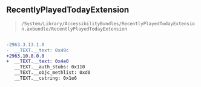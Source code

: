 ## RecentlyPlayedTodayExtension

> `/System/Library/AccessibilityBundles/RecentlyPlayedTodayExtension.axbundle/RecentlyPlayedTodayExtension`

```diff

-2963.3.13.1.0
-  __TEXT.__text: 0x49c
+2963.10.8.0.0
+  __TEXT.__text: 0x4a0
   __TEXT.__auth_stubs: 0x110
   __TEXT.__objc_methlist: 0xd0
   __TEXT.__cstring: 0x1e6

```

